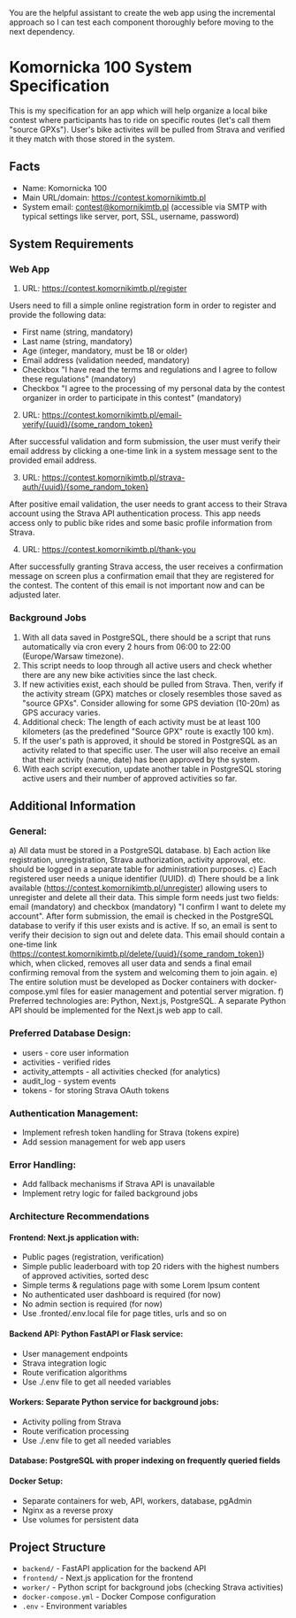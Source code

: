 You are the helpful assistant to create the web app using the incremental approach so I can test each component thoroughly before moving to the next dependency.

# Komornicka 100 System Specification

This is my specification for an app which will help organize a local bike contest where participants has to ride on specific routes (let's call them "source GPXs"). User's bike activites will be pulled from Strava and verified it they match with those stored in the system.

## Facts

- Name: Komornicka 100
- Main URL/domain: https://contest.komornikimtb.pl
- System email: contest@komornikimtb.pl (accessible via SMTP with typical settings like server, port, SSL, username, password)

## System Requirements

### Web App

1) URL: https://contest.komornikimtb.pl/register

Users need to fill a simple online registration form in order to register and provide the following data:
  - First name (string, mandatory)
  - Last name (string, mandatory)
  - Age (integer, mandatory, must be 18 or older)
  - Email address (validation needed, mandatory)
  - Checkbox "I have read the terms and regulations and I agree to follow these regulations" (mandatory)
  - Checkbox "I agree to the processing of my personal data by the contest organizer in order to participate in this contest" (mandatory)
  
2) URL: https://contest.komornikimtb.pl/email-verify/{uuid}/{some_random_token}

After successful validation and form submission, the user must verify their email address by clicking a one-time link in a system message sent to the provided email address.
  
3) URL: https://contest.komornikimtb.pl/strava-auth/{uuid}/{some_random_token}

After positive email validation, the user needs to grant access to their Strava account using the Strava API authentication process. This app needs access only to public bike rides and some basic profile information from Strava.

4) URL: https://contest.komornikimtb.pl/thank-you

After successfully granting Strava access, the user receives a confirmation message on screen plus a confirmation email that they are registered for the contest. The content of this email is not important now and can be adjusted later.

### Background Jobs

1. With all data saved in PostgreSQL, there should be a script that runs automatically via cron every 2 hours from 06:00 to 22:00 (Europe/Warsaw timezone).
2. This script needs to loop through all active users and check whether there are any new bike activities since the last check.
3. If new activities exist, each should be pulled from Strava. Then, verify if the activity stream (GPX) matches or closely resembles those saved as "source GPXs". Consider allowing for some GPS deviation (10-20m) as GPS accuracy varies.
4. Additional check: The length of each activity must be at least 100 kilometers (as the predefined "Source GPX" route is exactly 100 km).
5. If the user's path is approved, it should be stored in PostgreSQL as an activity related to that specific user. The user will also receive an email that their activity (name, date) has been approved by the system.
6. With each script execution, update another table in PostgreSQL storing active users and their number of approved activities so far.

## Additional Information

### General:

a) All data must be stored in a PostgreSQL database.
b) Each action like registration, unregistration, Strava authorization, activity approval, etc. should be logged in a separate table for administration purposes.
c) Each registered user needs a unique identifier (UUID).
d) There should be a link available (https://contest.komornikimtb.pl/unregister) allowing users to unregister and delete all their data. This simple form needs just two fields: email (mandatory) and checkbox (mandatory) "I confirm I want to delete my account". After form submission, the email is checked in the PostgreSQL database to verify if this user exists and is active. If so, an email is sent to verify their decision to sign out and delete data. This email should contain a one-time link (https://contest.komornikimtb.pl/delete/{uuid}/{some_random_token}) which, when clicked, removes all user data and sends a final email confirming removal from the system and welcoming them to join again.
e) The entire solution must be developed as Docker containers with docker-compose.yml files for easier management and potential server migration.
f) Preferred technologies are: Python, Next.js, PostgreSQL. A separate Python API should be implemented for the Next.js web app to call.

### Preferred Database Design:

- users - core user information
- activities - verified rides
- activity_attempts - all activities checked (for analytics)
- audit_log - system events
- tokens - for storing Strava OAuth tokens

### Authentication Management:

- Implement refresh token handling for Strava (tokens expire)
- Add session management for web app users

### Error Handling:

- Add fallback mechanisms if Strava API is unavailable
- Implement retry logic for failed background jobs

### Architecture Recommendations

#### Frontend: Next.js application with:
  - Public pages (registration, verification)
  - Simple public leaderboard with top 20 riders with the highest numbers of approved activities, sorted desc
  - Simple terms & regulations page with some Lorem Ipsum content
  - No authenticated user dashboard is required (for now)
  - No admin section is required (for now)
  - Use .fronted/.env.local file for page titles, urls and so on

#### Backend API: Python FastAPI or Flask service:

  - User management endpoints
  - Strava integration logic
  - Route verification algorithms
  - Use ./.env file to get all needed variables

#### Workers: Separate Python service for background jobs:

  - Activity polling from Strava
  - Route verification processing
  - Use ./.env file to get all needed variables

#### Database: PostgreSQL with proper indexing on frequently queried fields

#### Docker Setup:

  - Separate containers for web, API, workers, database, pgAdmin
  - Nginx as a reverse proxy
  - Use volumes for persistent data

## Project Structure

- `backend/` - FastAPI application for the backend API
- `frontend/` - Next.js application for the frontend
- `worker/` - Python script for background jobs (checking Strava activities)
- `docker-compose.yml` - Docker Compose configuration
- `.env` - Environment variables

